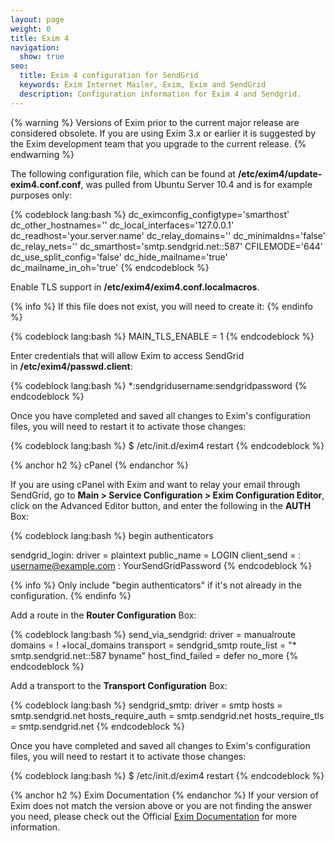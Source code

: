 ```yaml
---
layout: page
weight: 0
title: Exim 4
navigation:
  show: true
seo:
  title: Exim 4 configuration for SendGrid
  keywords: Exim Internet Mailer, Exim, Exim and SendGrid
  description: Configuration information for Exim 4 and Sendgrid.
---
```


{% warning %}
Versions of Exim prior to the current major release are considered obsolete. If you are using Exim 3.x or earlier it is suggested by the Exim development team that you upgrade to the current release. 
{% endwarning %}

The following configuration file, which can be found at **/etc/exim4/update-exim4.conf.conf**, was pulled from Ubuntu Server 10.4 and is for example purposes only:

{% codeblock lang:bash %}
dc_eximconfig_configtype='smarthost'
dc_other_hostnames=''
dc_local_interfaces='127.0.0.1'
dc_readhost='your.server.name'
dc_relay_domains=''
dc_minimaldns='false'
dc_relay_nets=''
dc_smarthost='smtp.sendgrid.net::587'
CFILEMODE='644'
dc_use_split_config='false'
dc_hide_mailname='true'
dc_mailname_in_oh='true' 
{% endcodeblock %}

Enable TLS support in **/etc/exim4/exim4.conf.localmacros**.

  
 
{% info %}
If this file does not exist, you will need to create it: 
{% endinfo %}

{% codeblock lang:bash %}
MAIN_TLS_ENABLE = 1
{% endcodeblock %}

Enter credentials that will allow Exim to access SendGrid in **/etc/exim4/passwd.client**:

{% codeblock lang:bash %}
*:sendgridusername:sendgridpassword
{% endcodeblock %}

Once you have completed and saved all changes to Exim's configuration files, you will need to restart it to activate those changes:

{% codeblock lang:bash %}
$ /etc/init.d/exim4 restart
{% endcodeblock %}

 
{% anchor h2 %}
cPanel 
{% endanchor %}

If you are using cPanel with Exim and want to relay your email through SendGrid, go to **Main \> Service Configuration \> Exim Configuration Editor**, click on the Advanced Editor button, and enter the following in the **AUTH** Box:

{% codeblock lang:bash %}
begin authenticators

sendgrid_login:
  driver = plaintext
  public_name = LOGIN
  client_send = : username@example.com : YourSendGridPassword
{% endcodeblock %}

 
{% info %}
Only include "begin authenticators" if it's not already in the configuration. 
{% endinfo %}

Add a route in the **Router Configuration** Box:

{% codeblock lang:bash %}
send_via_sendgrid:
  driver = manualroute
  domains = ! +local_domains
  transport = sendgrid_smtp
  route_list = "* smtp.sendgrid.net::587 byname"
  host_find_failed = defer
  no_more
{% endcodeblock %}

Add a transport to the **Transport Configuration** Box:

{% codeblock lang:bash %}
sendgrid_smtp:
  driver = smtp
  hosts = smtp.sendgrid.net
  hosts_require_auth = smtp.sendgrid.net
  hosts_require_tls = smtp.sendgrid.net
{% endcodeblock %}

Once you have completed and saved all changes to Exim's configuration files, you will need to restart it to activate those changes:

{% codeblock lang:bash %}
$ /etc/init.d/exim4 restart
{% endcodeblock %}

{% anchor h2 %}
Exim Documentation
{% endanchor %}
If your version of Exim does not match the version above or you are not finding the answer you need, please check out the Official [Exim Documentation](http://www.exim.org/docs.html) for more information.
